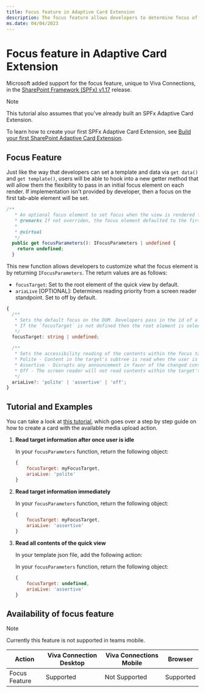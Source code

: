 ```yaml
---
title: Focus feature in Adaptive Card Extension
description: The focus feature allows developers to determine focus of elements in the Quick View. 
ms.date: 04/04/2023
---
```

# Focus feature in Adaptive Card Extension

Microsoft added support for the focus feature, unique to Viva Connections, in the [SharePoint Framework (SPFx) v1.17](../../../release-1.17.md) release.

> [!NOTE]
> This tutorial also assumes that you've already built an SPFx Adaptive Card Extension.
>
> To learn how to create your first SPFx Adaptive Card Extension, see [Build your first SharePoint Adaptive Card Extension](../../get-started/build-first-sharepoint-adaptive-card-extension.md).

## Focus Feature

Just like the way that developers can set a template and data via `get data()` and `get template()`, users will be able to hook into a new getter method that will allow them the flexibility to pass in an initial focus element on each render. If implementation isn't provided by developer, then a focus on the first tab-able element will be set.

```typescript
/**
   * An optional focus element to set focus when the view is rendered for accessibility purposes.
   * @remarks If not overriden, the focus element defaulted to the first actionable element of the quick view.
   *
   * @virtual
   */
  public get focusParameters(): IFocusParameters | undefined {
    return undefined;
  }
```

This new function allows developers to customize what the focus element is by returning `IFocusParameters`. The return values are as follows:

- `focusTarget`: Set to the root element of the quick view by default.
- `ariaLive` [OPTIONAL]: Determines reading priority from a screen reader standpoint. Set to off by default.

```typescript
{
  /**
   * Sets the default focus on the DOM. Developers pass in the id of a unique element that is to attain focus within a quick view.
   * If the `focusTarget` is not defined then the root element is selected.
   */
  focusTarget: string | undefined;

  /**
   * Sets the accessibility reading of the contents within the focus target.
   * Polite - Content in the target's subtree is read when the user is idle.
   * Assertive - Disrupts any announcement in favor of the changed contents within the target's subtree.
   * Off - The screen reader will not read contents within the target's subtree.
   */
  ariaLive?: 'polite' | 'assertive' | 'off';
}
```

## Tutorial and Examples

You can take a look at [this tutorial](./FocusFeatureTutorial.md), which goes over a step by step guide on how to create a card with the available media upload action.

1. **Read target information after once user is idle**

    In your `focusParameters` function, return the following object:

    ```javascript
    {
        focusTarget: myFocusTarget,
        ariaLive: 'polite'
    }
    ```

1. **Read target information immediately**

    In your `focusParameters` function, return the following object:

    ```javascript
    {
        focusTarget: myFocusTarget,
        ariaLive: 'assertive'
    }
    ```

1. **Read all contents of the quick view**

    In your template json file, add the following action:

    In your `focusParameters` function, return the following object:

    ```javascript
    {
        focusTarget: undefined,
        ariaLive: 'assertive'
    }
    ```

## Availability of focus feature

> [!NOTE]
> Currently this feature is not supported in teams mobile.

   Action     | Viva Connection Desktop | Viva Connections Mobile |  Browser
------------- | ----------------------- | ----------------------- | ---------
Focus Feature | Supported               | Not Supported           | Supported
